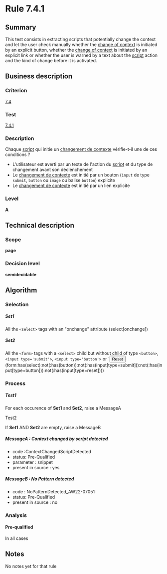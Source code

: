 # Rule 7.4.1
## Summary

This test consists in extracting scripts that potentially change the
context and let the user check manually whether the [change of
context](http://accessiweb.org/index.php/glossary-76.html#mChangContexte)
is initiated by an explicit button, whether the [change of
context](http://accessiweb.org/index.php/glossary-76.html#mChangContexte)
is initiated by an explicit link or whether the user is warned by a text
about the
[script](http://accessiweb.org/index.php/glossary-76.html#mScript)
action and the kind of change before it is activated.

## Business description

### Criterion

[7.4](http://references.modernisation.gouv.fr/referentiel-technique-0#crit-7-4)

### Test

[7.4.1](http://references.modernisation.gouv.fr/referentiel-technique-0#test-7-4-1)

### Description

Chaque <a href="http://references.modernisation.gouv.fr/sites/default/files/RGAA3_RC2-1/glossaire.htm#mScript">script</a> qui initie un <a href="http://references.modernisation.gouv.fr/sites/default/files/RGAA3_RC2-1/glossaire.htm#mChangContexte">changement de contexte</a> v&eacute;rifie-t-il une de ces conditions ? 
 
 *  L'utilisateur est averti par un texte de l'action du <a href="http://references.modernisation.gouv.fr/sites/default/files/RGAA3_RC2-1/glossaire.htm#mScript">script</a> et du type de changement avant son d&eacute;clenchement 
 *  Le <a href="http://references.modernisation.gouv.fr/sites/default/files/RGAA3_RC2-1/glossaire.htm#mChangContexte">changement de contexte</a> est initi&eacute; par un bouton (`input` de type `submit`, `button` ou `image` ou balise `button`) explicite 
 *  Le <a href="http://references.modernisation.gouv.fr/sites/default/files/RGAA3_RC2-1/glossaire.htm#mChangContexte">changement de contexte</a> est initi&eacute; par un lien explicite 


### Level

**A**

## Technical description

### Scope

**page**

### Decision level

**semidecidable**

## Algorithm

### Selection

##### Set1

All the `<select>` tags with an "onchange" attribute (select[onchange])

##### Set2

All the `<form>` tags with a `<select>` child but without child of type
`<button>`, `<input type='submit'>`, `<input type='button'>` or `<input
type='reset'>
(form:has(select):not(:has(button)):not(:has(input[type=submit])):not(:has(input[type=button])):not(:has(input[type=reset])))

### Process

##### Test1

For each occurence of **Set1** and **Set2**, raise a MessageA

Test2

If **Set1** AND **Set2** are empty, raise a MessageB

##### MessageA : Context changed by script detected

-   code :ContextChangedScriptDetected
-   status: Pre-Qualified
-   parameter : snippet
-   present in source : yes

##### MessageB : No Pattern detected

-   code : NoPatternDetected_AW22-07051
-   status: Pre-Qualified
-   present in source : no

### Analysis

#### Pre-qualified

In all cases

## Notes

No notes yet for that rule
